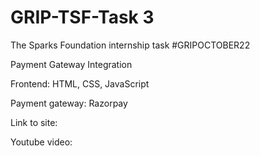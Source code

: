 # GRIP-TSF-Task 3 
 
The Sparks Foundation internship task #GRIPOCTOBER22

Payment Gateway Integration

Frontend: HTML, CSS, JavaScript

Payment gateway: Razorpay

Link to site: 

Youtube video:
